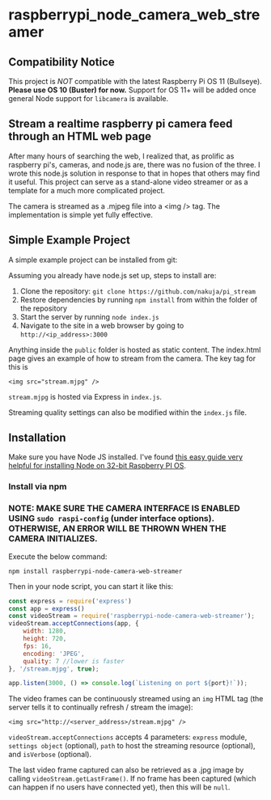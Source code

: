 # raspberrypi_node_camera_web_streamer
## Compatibility Notice
This project is *NOT* compatible with the latest Raspberry Pi OS 11 (Bullseye). **Please use OS 10 (Buster) for now.** Support for OS 11+ will be added once general Node support for `libcamera` is available.

## Stream a realtime raspberry pi camera feed through an HTML web page

After many hours of searching the web, I realized that, as prolific as raspberry pi's, cameras, and node.js are, there was no fusion of the three. I wrote this node.js solution in response to that in hopes that others may find it useful. This project can serve as a stand-alone video streamer or as a template for a much more complicated project.

The camera is streamed as a .mjpeg file into a &lt;img /&gt; tag. The implementation is simple yet fully effective.

## Simple Example Project
A simple example project can be installed from git:

Assuming you already have node.js set up, steps to install are:

1. Clone the repository: `git clone https://github.com/nakuja/pi_stream`
1. Restore dependencies by running `npm install` from within the folder of the repository
1. Start the server by running `node index.js`
1. Navigate to the site in a web browser by going to `http://<ip_address>:3000`

Anything inside the `public` folder is hosted as static content. The index.html page gives an example of how to stream from the camera. The key tag for this is 
```
<img src="stream.mjpg" />
```
`stream.mjpg` is hosted via Express in `index.js`.

Streaming quality settings can also be modified within the `index.js` file.

## Installation
Make sure you have Node JS installed. I've found [this easy guide very helpful for installing Node on 32-bit Raspberry PI OS](https://hassancorrigan.com/blog/install-nodejs-on-a-raspberry-pi-zero/).

### Install via npm

### **NOTE: MAKE SURE THE CAMERA INTERFACE IS ENABLED USING `sudo raspi-config` (under interface options). OTHERWISE, AN ERROR WILL BE THROWN WHEN THE CAMERA INITIALIZES.**

Execute the below command:
```
npm install raspberrypi-node-camera-web-streamer
```

Then in your node script, you can start it like this:
```js
const express = require('express')
const app = express()
const videoStream = require('raspberrypi-node-camera-web-streamer');
videoStream.acceptConnections(app, {
    width: 1280,
    height: 720,
    fps: 16,
    encoding: 'JPEG',
    quality: 7 //lower is faster
}, '/stream.mjpg', true);

app.listen(3000, () => console.log(`Listening on port ${port}!`));
```
The video frames can be continuously streamed using an `img` HTML tag (the server tells it to continually refresh / stream the image):
```
<img src="http://<server_address>/stream.mjpg" />
```

`videoStream.acceptConnections` accepts 4 parameters: `express` module, `settings object` (optional), `path` to host the streaming resource (optional), and `isVerbose` (optional).

The last video frame captured can also be retrieved as a .jpg image by calling `videoStream.getLastFrame()`. If no frame has been captured (which can happen if no users have connected yet), then this will be `null`.
